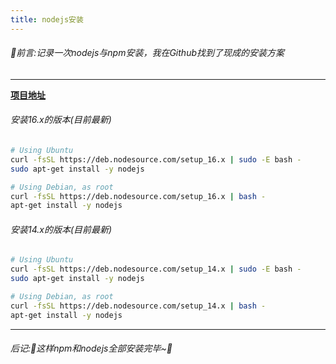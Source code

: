 ```yaml
---
title: nodejs安装
---
```

###### 🍋前言:记录一次nodejs与npm安装，我在Github找到了现成的安装方案  

---
**[项目地址](https://github.com/nodesource/distributions#debinstall)**  

###### 安装16.x的版本(目前最新)  

```bash
# Using Ubuntu
curl -fsSL https://deb.nodesource.com/setup_16.x | sudo -E bash -
sudo apt-get install -y nodejs

# Using Debian, as root
curl -fsSL https://deb.nodesource.com/setup_16.x | bash -
apt-get install -y nodejs
```

###### 安装14.x的版本(目前最新)  

```bash
# Using Ubuntu
curl -fsSL https://deb.nodesource.com/setup_14.x | sudo -E bash -
sudo apt-get install -y nodejs

# Using Debian, as root
curl -fsSL https://deb.nodesource.com/setup_14.x | bash -
apt-get install -y nodejs
```

---

###### 后记:🍋这样npm和nodejs全部安装完毕~🍎
